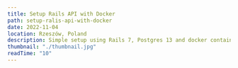 ```yaml
---
title: Setup Rails API with Docker
path: setup-ralis-api-with-docker
date: 2022-11-04
location: Rzeszów, Poland
description: Simple setup using Rails 7, Postgres 13 and docker containers. 
thumbnail: "./thumbnail.jpg"
readTime: "10"
---
```

